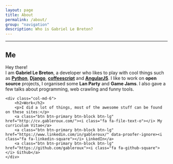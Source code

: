 ```yaml
---
layout: page
title: About
permalink: /about/
group: "navigation"
description: Who is Gabriel Le Breton?
---
```


<!-- <img class="img-circle center-block" src="{{ site.author.email | to_gravatar }}" /> -->

<div class="row text-center">
    <div class="github-card" height="300" width="350" data-theme="medium" data-github="gableroux"></div>
    <script src="//lab.lepture.com/github-cards/widget.js"></script>
</div>

<hr>

<div class="row">
    <div class="col-md-6">
        <h2>Me</h2>
        <p>
        Hey there!<br>
        I am <strong>Gabriel Le Breton</strong>, a developer who likes to play with cool things such as 
        <a href="https://www.python.org/"><strong>Python</strong></a>, 
        <a href="https://www.djangoproject.com/"><strong>Django</strong></a>, 
        <a href="http://coffeescript.org/"><strong>coffeescript</strong></a> and 
        <a href="https://angularjs.org/"><strong>AngularJS</strong></a>.        
        I like to work on <strong>open source</strong> projects, I organised some <strong>Lan Party</strong> and <strong>Game Jams</strong>. I also gave a few talks about programming, web crawling and funny tools.
        </p>
    </div>

    <div class="col-md-6">
        <h2>Work</h2>
        <p>I did a lot of things, most of the awesome stuff can be found on these sites:</p>
        <a class="btn btn-primary btn-block btn-lg" href="http://cv.gableroux.com/"><i class="fa fa-file-text-o"></i> My curriculum Vitae</a>
        <a class="btn btn-primary btn-block btn-lg" href="https://www.linkedin.com/in/gableroux/" data-proofer-ignore><i class="fa fa-linkedin-square"></i> LinkedIn</a>
        <a class="btn btn-primary btn-block btn-lg" href="https://github.com/gableroux"><i class="fa fa-github-square"></i> Github</a>
    </div>
</div>
